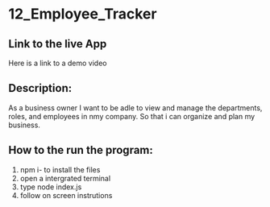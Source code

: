# 12_Employee_Tracker

## Link to the live App
Here is a link to a demo video


## Description:
As a business owner I want to be adle to view and manage the departments, roles, and
employees in nmy company. So that i can organize and plan my business.

## How to the run the program:
1. npm i- to install the files
2. open a intergrated terminal
3. type node index.js
4. follow on screen instrutions